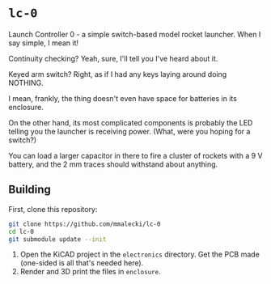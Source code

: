 # `lc-0`
Launch Controller 0 - a simple switch-based model rocket launcher. When I say
simple, I mean it!

Continuity checking? Yeah, sure, I'll tell you I've heard about it.

Keyed arm switch? Right, as if I had any keys laying around doing NOTHING.

I mean, frankly, the thing doesn't even have space for batteries in its enclosure.

On the other hand, its most complicated components is probably the LED telling
you the launcher is receiving power. (What, were you hoping for a switch?)

You can load a larger capacitor in there to fire a cluster of rockets with a 9 V
battery, and the 2 mm traces should withstand about anything.

## Building
First, clone this repository:
```sh
git clone https://github.com/mmalecki/lc-0
cd lc-0
git submodule update --init
```

1. Open the KiCAD project in the `electronics` directory. Get the PCB made (one-sided
is all that's needed here).
2. Render and 3D print the files in `enclosure`. 
